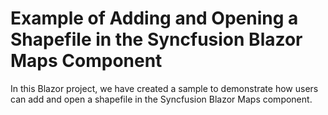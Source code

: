 # Example of Adding and Opening a Shapefile in the Syncfusion Blazor Maps Component

In this Blazor project, we have created a sample to demonstrate how users can add and open a shapefile in the Syncfusion Blazor Maps component.
